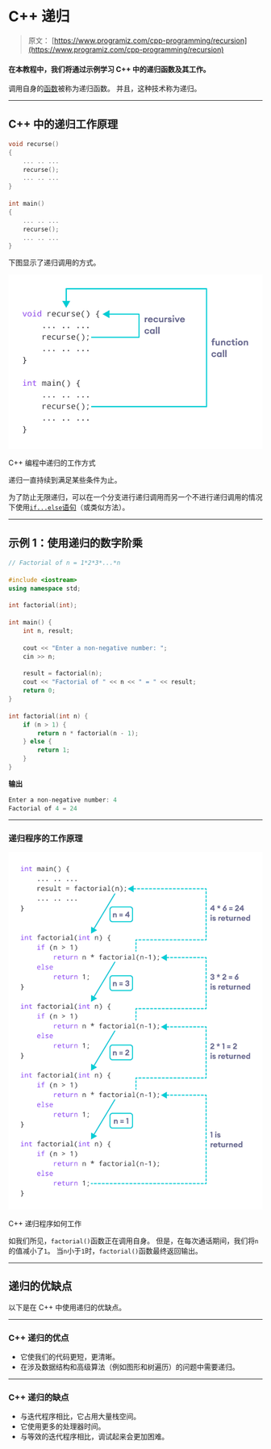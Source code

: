 # C++ 递归

> 原文： [https://www.programiz.com/cpp-programming/recursion](https://www.programiz.com/cpp-programming/recursion)

#### 在本教程中，我们将通过示例学习 C++ 中的递归函数及其工作。

调用自身的[函数](/cpp-programming/function)被称为递归函数。 并且，这种技术称为递归。

* * *

## C++ 中的递归工作原理

```cpp
void recurse()
{
    ... .. ...
    recurse();
    ... .. ...
}

int main()
{
    ... .. ...
    recurse();
    ... .. ...
}
```

下图显示了递归调用的方式。

![Working of C++ recursion](img/88b4dfabbc74026f99e2465b25e8155d.png "Working of C++ recursion")

C++ 编程中递归的工作方式



递归一直持续到满足某些条件为止。

为了防止无限递归，可以在一个分支进行递归调用而另一个不进行递归调用的情况下使用[`if...else`语句](/cpp-programming/if-else)（或类似方法）。

* * *

## 示例 1：使用递归的数字阶乘

```cpp
// Factorial of n = 1*2*3*...*n

#include <iostream>
using namespace std;

int factorial(int);

int main() {
    int n, result;

    cout << "Enter a non-negative number: ";
    cin >> n;

    result = factorial(n);
    cout << "Factorial of " << n << " = " << result;
    return 0;
}

int factorial(int n) {
    if (n > 1) {
        return n * factorial(n - 1);
    } else {
        return 1;
    }
}
```

**输出**

```cpp
Enter a non-negative number: 4
Factorial of 4 = 24
```

* * *

### 递归程序的工作原理

![Working of C++ Recursion Program](img/189663c7cf2c2d616a63ca6b0f639f5e.png "Working of C++ Recursion Program")

C++ 递归程序如何工作



如我们所见，`factorial()`函数正在调用自身。 但是，在每次通话期间，我们将`n`的值减小了`1`。 当`n`小于`1`时，`factorial()`函数最终返回输出。

* * *

## 递归的优缺点

以下是在 C++ 中使用递归的优缺点。

* * *

### C++ 递归的优点

*   它使我们的代码更短，更清晰。
*   在涉及数据结构和高级算法（例如图形和树遍历）的问题中需要递归。

* * *

### C++ 递归的缺点

*   与迭代程序相比，它占用大量栈空间。
*   它使用更多的处理器时间。
*   与等效的迭代程序相比，调试起来会更加困难。